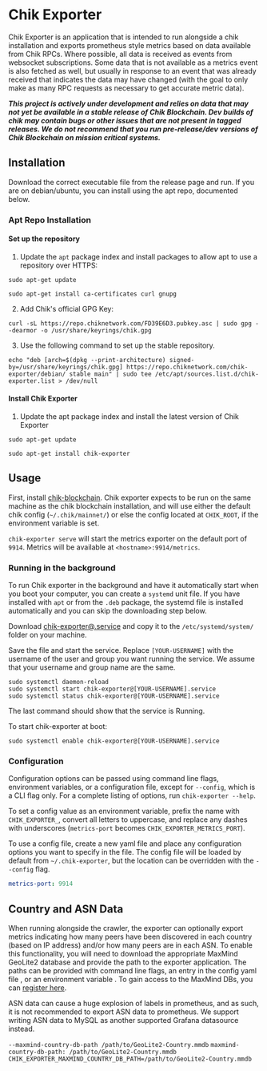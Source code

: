 # Chik Exporter

Chik Exporter is an application that is intended to run alongside a chik installation and exports prometheus style metrics based on data available from Chik RPCs. Where possible, all data is received as events from websocket subscriptions. Some data that is not available as a metrics event is also fetched as well, but usually in response to an event that was already received that indicates the data may have changed (with the goal to only make as many RPC requests as necessary to get accurate metric data).

**_This project is actively under development and relies on data that may not yet be available in a stable release of Chik Blockchain. Dev builds of chik may contain bugs or other issues that are not present in tagged releases. We do not recommend that you run pre-release/dev versions of Chik Blockchain on mission critical systems._**

## Installation

Download the correct executable file from the release page and run. If you are on debian/ubuntu, you can install using the apt repo, documented below.

### Apt Repo Installation

#### Set up the repository

1. Update the `apt` package index and install packages to allow apt to use a repository over HTTPS:

```shell
sudo apt-get update

sudo apt-get install ca-certificates curl gnupg
```

2. Add Chik's official GPG Key:

```shell
curl -sL https://repo.chiknetwork.com/FD39E6D3.pubkey.asc | sudo gpg --dearmor -o /usr/share/keyrings/chik.gpg
```

3. Use the following command to set up the stable repository.

```shell 
echo "deb [arch=$(dpkg --print-architecture) signed-by=/usr/share/keyrings/chik.gpg] https://repo.chiknetwork.com/chik-exporter/debian/ stable main" | sudo tee /etc/apt/sources.list.d/chik-exporter.list > /dev/null
```

#### Install Chik Exporter

1. Update the apt package index and install the latest version of Chik Exporter

```shell
sudo apt-get update

sudo apt-get install chik-exporter
```

## Usage

First, install [chik-blockchain](https://github.com/Chik-Network/chik-blockchain). Chik exporter expects to be run on the same machine as the chik blockchain installation, and will use either the default chik config (`~/.chik/mainnet/`) or else the config located at `CHIK_ROOT`, if the environment variable is set.

`chik-exporter serve` will start the metrics exporter on the default port of `9914`. Metrics will be available at `<hostname>:9914/metrics`.

### Running in the background

To run Chik exporter in the background and have it automatically start when you boot your computer, you can create a `systemd` unit file. If you have installed with `apt` or from the `.deb` package, the systemd file is installed automatically and you can skip the downloading step below. 

Download [chik-exporter@.service](chik-exporter%40.service) and copy it to the `/etc/systemd/system/` folder on your machine.   

Save the file and start the service. Replace `[YOUR-USERNAME]` with the username of the user and group you want running the service. 
We assume that your username and group name are the same. 

```shell
sudo systemctl daemon-reload
sudo systemctl start chik-exporter@[YOUR-USERNAME].service
sudo systemctl status chik-exporter@[YOUR-USERNAME].service

```

The last command should show that the service is Running. 

To start chik-exporter at boot:

```shell
sudo systemctl enable chik-exporter@[YOUR-USERNAME].service
```

### Configuration

Configuration options can be passed using command line flags, environment variables, or a configuration file, except for `--config`, which is a CLI flag only. For a complete listing of options, run `chik-exporter --help`.

To set a config value as an environment variable, prefix the name with `CHIK_EXPORTER_`, convert all letters to uppercase, and replace any dashes with underscores (`metrics-port` becomes `CHIK_EXPORTER_METRICS_PORT`).

To use a config file, create a new yaml file and place any configuration options you want to specify in the file. The config file will be loaded by default from `~/.chik-exporter`, but the location can be overridden with the `--config` flag.

```yaml
metrics-port: 9914
```

## Country and ASN Data

When running alongside the crawler, the exporter can optionally export metrics indicating how many peers have been discovered in each country (based on IP address) and/or how many peers are in each ASN. To enable this functionality, you will need to download the appropriate MaxMind GeoLite2 database and provide the path to the exporter application. The paths can be provided with command line flags, an entry in the config yaml file , or an environment variable . To gain access to the MaxMind DBs, you can [register here](https://www.maxmind.com/en/geolite2/signup).

ASN data can cause a huge explosion of labels in prometheus, and as such, it is not recommended to export ASN data to prometheus. We support writing ASN data to MySQL as another supported Grafana datasource instead.

`--maxmind-country-db-path /path/to/GeoLite2-Country.mmdb`
`maxmind-country-db-path: /path/to/GeoLite2-Country.mmdb`
`CHIK_EXPORTER_MAXMIND_COUNTRY_DB_PATH=/path/to/GeoLite2-Country.mmdb`
